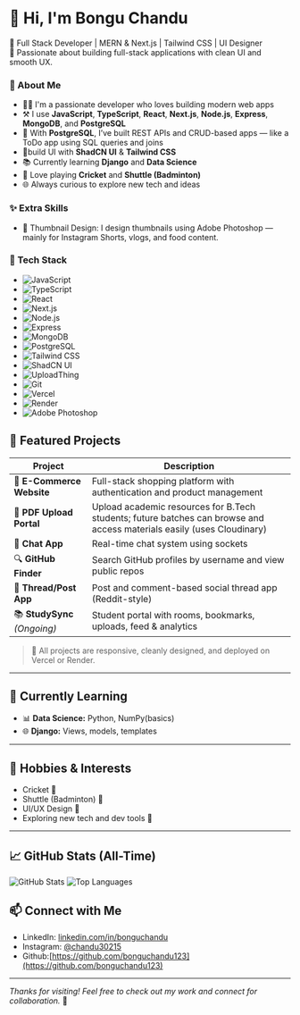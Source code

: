 # 👋 Hi, I'm Bongu Chandu

🎯 Full Stack Developer | MERN & Next.js | Tailwind CSS | UI Designer  
🚀 Passionate about building full-stack applications with clean UI and smooth UX.

### 🚀 About Me

- 👨‍💻 I'm a passionate developer who loves building modern web apps  
- ⚒️ I use **JavaScript**, **TypeScript**, **React**, **Next.js**, **Node.js**, **Express**, **MongoDB**, and **PostgreSQL**  
- 🧾 With **PostgreSQL**, I’ve built REST APIs and CRUD-based apps — like a ToDo app using SQL queries and joins  
- 🎨build UI with **ShadCN UI** & **Tailwind CSS**  
- 📚 Currently learning **Django** and **Data Science**  
- 🏏 Love playing **Cricket** and **Shuttle (Badminton)**  
- 🌐 Always curious to explore new tech and ideas

### ✨ Extra Skills

- 🎨 Thumbnail Design: I design thumbnails using Adobe Photoshop — mainly for Instagram Shorts, vlogs, and food content.





### 🧠 Tech Stack

- ![JavaScript](https://img.shields.io/badge/-JavaScript-F7DF1E?logo=javascript&logoColor=black&style=flat)
- ![TypeScript](https://img.shields.io/badge/-TypeScript-3178C6?logo=typescript&logoColor=white&style=flat)
- ![React](https://img.shields.io/badge/-React-61DAFB?logo=react&logoColor=black&style=flat)
- ![Next.js](https://img.shields.io/badge/-Next.js-black?logo=next.js&style=flat)
- ![Node.js](https://img.shields.io/badge/-Node.js-339933?logo=node.js&logoColor=white&style=flat)
- ![Express](https://img.shields.io/badge/-Express.js-black?logo=express&style=flat)
- ![MongoDB](https://img.shields.io/badge/-MongoDB-47A248?logo=mongodb&logoColor=white&style=flat)
- ![PostgreSQL](https://img.shields.io/badge/-PostgreSQL-4169E1?logo=postgresql&logoColor=white&style=flat)
- ![Tailwind CSS](https://img.shields.io/badge/-Tailwind%20CSS-38B2AC?logo=tailwind-css&logoColor=white&style=flat)
- ![ShadCN UI](https://img.shields.io/badge/-ShadCN%20UI-000000?style=flat)
- ![UploadThing](https://img.shields.io/badge/-UploadThing-blue?style=flat&logo=cloud&logoColor=white)
- ![Git](https://img.shields.io/badge/-Git-F05032?logo=git&logoColor=white&style=flat)
- ![Vercel](https://img.shields.io/badge/-Vercel-000000?logo=vercel&logoColor=white&style=flat)
- ![Render](https://img.shields.io/badge/-Render-3A3A3A?style=flat&logo=render)
- ![Adobe Photoshop](https://img.shields.io/badge/-Photoshop-31A8FF?logo=adobephotoshop&logoColor=white&style=flat)




## 🚀 Featured Projects

| Project | Description |
|--------|-------------|
| 🛒 **E-Commerce Website** | Full-stack shopping platform with authentication and product management |
| 📄 **PDF Upload Portal** | Upload academic resources for B.Tech students; future batches can browse and access materials easily (uses Cloudinary) |
| 💬 **Chat App** | Real-time chat system using sockets |
| 🔍 **GitHub Finder** | Search GitHub profiles by username and view public repos |
| 🧵 **Thread/Post App** | Post and comment-based social thread app (Reddit-style) |
| 📚 **StudySync** *(Ongoing)* | Student portal with rooms, bookmarks, uploads, feed & analytics |


> 🎉 All projects are responsive, cleanly designed, and deployed on Vercel or Render.

---

## 🎯 Currently Learning

- 📊 **Data Science:** Python, NumPy(basics)
- 🌐 **Django:** Views, models, templates 

---

## 🏏 Hobbies & Interests

- Cricket 🏏  
- Shuttle (Badminton) 🏸  
- UI/UX Design 🎨  
- Exploring new tech and dev tools 🚀

---

## 📈 GitHub Stats (All-Time)

![GitHub Stats](https://github-readme-stats.vercel.app/api?username=bonguchandu&show_icons=true&theme=radical&include_all_commits=true&count_private=true)
![Top Languages](https://github-readme-stats.vercel.app/api/top-langs/?username=bonguchandu&layout=compact&langs_count=8&theme=radical)




## 📫 Connect with Me

- LinkedIn: [linkedin.com/in/bonguchandu](https://linkedin.com/in/bonguchandu)
- Instagram: [@chandu30215](https://instagram.com/chandu30215)
- Github:[https://github.com/bonguchandu123](https://github.com/bonguchandu123)
  

---

*Thanks for visiting! Feel free to check out my work and connect for collaboration.* 🚀
